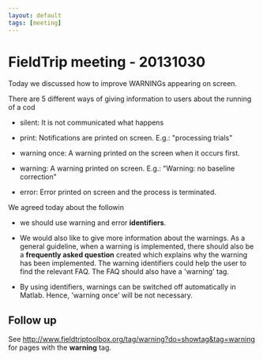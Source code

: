 ```yaml
---
layout: default
tags: [meeting]
---
```


# FieldTrip meeting - 20131030

Today we discussed how to improve WARNINGs appearing on screen.

There are 5 different ways of giving information to users about the running of a cod

*  silent: It is not communicated what happens

*  print: Notifications are printed on screen.  E.g.: "processing trials" 

*  warning once: A warning printed on the screen when it occurs first.

*  warning: A warning printed on screen. E.g.: "Warning: no baseline correction"

*  error: Error printed on screen and the process is terminated.

We agreed today about the followin

*  we should use warning and error **identifiers**.

*  We would also like to give more information about the warnings. As a general guideline, when a warning is implemented, there should also be a **frequently asked question** created which explains why the warning has been implemented. The warning identifiers could help the user to find the relevant FAQ. The FAQ should also have a 'warning' tag.

*  By  using identifiers, warnings can be switched off automatically in Matlab. Hence, 'warning once' will be not necessary.  
   
## Follow up

See http://www.fieldtriptoolbox.org/tag/warning?do=showtag&tag=warning for pages with the **warning** tag.

